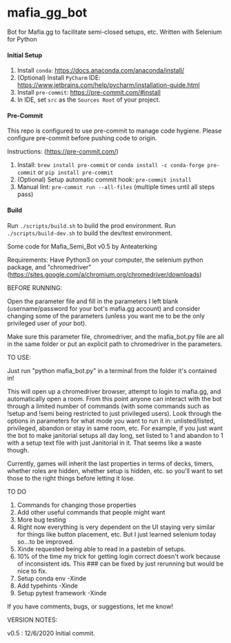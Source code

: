 # mafia_gg_bot
Bot for Mafia.gg to facilitate semi-closed setups, etc. Written with Selenium for Python

#### Initial Setup

1. Install `conda`: https://docs.anaconda.com/anaconda/install/
2. (Optional) Install `PyCharm` IDE: https://www.jetbrains.com/help/pycharm/installation-guide.html
3. Install `pre-commit`: https://pre-commit.com/#install
4. In IDE, set `src` as the `Sources Root` of your project.


#### Pre-Commit
This repo is configured to use pre-commit to manage code hygiene.  Please configure pre-commit before pushing code to
origin.

Instructions: (https://pre-commit.com/)
1. Install: `brew install pre-commit` or `conda install -c conda-forge pre-commit` or `pip install pre-commit`
2. (Optional) Setup automatic commit hook: `pre-commit install`
3. Manual lint: `pre-commit run --all-files` (multiple times until all steps pass)

#### Build
Run `./scripts/build.sh` to build the prod environment.
Run `./scripts/build-dev.sh` to build the dev/test environment.

Some code for Mafia_Semi_Bot v0.5 by Anteaterking

Requirements: Have Python3 on your computer, the selenium python package, and "chromedriver" (https://sites.google.com/a/chromium.org/chromedriver/downloads)

BEFORE RUNNING:

Open the parameter file and fill in the parameters I left blank (username/password for your bot's mafia.gg account) and consider changing some of the parameters (unless you want me to be the only privileged user of *your* bot).

Make sure this parameter file, chromedriver, and the mafia_bot.py file are all in the same folder or put an explicit path to chromedriver in the parameters.

TO USE:

Just run "python mafia_bot.py" in a terminal from the folder it's contained in!

This will open up a chromedriver browser, attempt to login to mafia.gg, and automatically open a room. From this point anyone can interact with the bot through a limited number of commands (with some commands such as !setup and !semi being restricted to just privileged users). Look through the options in parameters for what mode you want to run it in: unlisted/listed, privileged, abandon or stay in same room, etc. For example, if you just want the bot to make janitorial setups all day long, set listed to 1 and abandon to 1 with a setup text file with just Janitorial in it. That seems like a waste though.

Currently, games will inherit the last properties in terms of decks, timers, whether roles are hidden, whether setup is hidden, etc. so you'll want to set those to the right things before letting it lose.


TO DO

1. Commands for changing those properties
2. Add other useful commands that people might want
3. More bug testing
4. Right now everything is very dependent on the UI staying very similar for things like button placement, etc. But I just learned selenium today so...to be improved.
5. Xinde requested being able to read in a pastebin of setups.
6. 10% of the time my trick for getting login correct doesn't work because of inconsistent ids. This ### can be fixed by just rerunning but would be nice to fix.
7. Setup conda env -Xinde
8. Add typehints -Xinde
9. Setup pytest framework -Xinde

If you have comments, bugs, or suggestions, let me know!


VERSION NOTES:

v0.5 : 12/6/2020 Initial commit.
